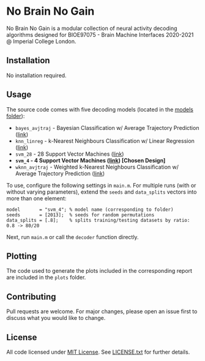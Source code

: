 # No Brain No Gain

No Brain No Gain is a modular collection of neural activity decoding algorithms designed for BIOE97075 - Brain Machine Interfaces 2020-2021 @ Imperial College London.

## Installation

No installation required.

## Usage

The source code comes with five decoding models (located in the [models folder](src/models)):
- `bayes_avjtraj` - Bayesian Classification w/ Average Trajectory Prediction ([link](src/models/bayes_avjtraj))
- `knn_linreg` - k-Nearest Neighbours Classification w/ Linear Regression ([link](src/models/knn_linreg))
- `svm_28` - 28 Support Vector Machines ([link](src/models/svm_28))
- **`svm_4` - 4 Support Vector Machines ([link](src/models/svm_4)) [Chosen Design]**
- `wknn_avjtraj` - Weighted k-Nearest Neighbours Classification w/ Average Trajectory Prediction ([link](src/models/wknn_avjtraj))

To use, configure the following settings in `main.m`. For multiple runs (with or without varying parameters), extend the `seeds` and `data_splits` vectors into more than one element:

```
model       = "svm_4"; % model name (corresponding to folder)
seeds       = [2013];  % seeds for random permutations
data_splits = [.8];    % splits training/testing datasets by ratio: 0.8 -> 80/20
```

Next, run `main.m` or call the `decoder` function directly.

## Plotting
The code used to generate the plots included in the corresponding report are included in the `plots` folder.

## Contributing
Pull requests are welcome. For major changes, please open an issue first to discuss what you would like to change.

## License

All code licensed under [MIT License](https://choosealicense.com/licenses/mit/). See [LICENSE.txt](LICENSE.txt) for further details.
